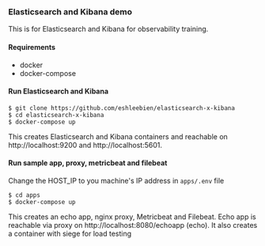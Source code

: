 ### Elasticsearch and Kibana demo
This is for Elasticsearch and Kibana for observability training.

#### Requirements
 - docker
 - docker-compose

#### Run Elasticsearch and Kibana
```
$ git clone https://github.com/eshleebien/elasticsearch-x-kibana
$ cd elasticsearch-x-kibana
$ docker-compose up 
```

This creates Elasticsearch and Kibana containers and reachable on http://localhost:9200 and http://localhost:5601.


#### Run sample app, proxy, metricbeat and filebeat
Change the HOST_IP to you machine's IP address in `apps/.env` file

```
$ cd apps
$ docker-compose up
```

This creates an echo app, nginx proxy, Metricbeat and Filebeat. Echo app is reachable via proxy on http://localhost:8080/echoapp (echo).
It also creates a container with siege for load testing
